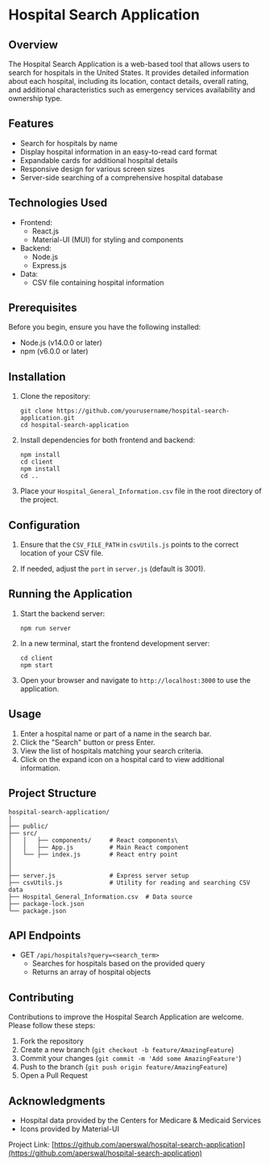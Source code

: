 # Hospital Search Application

## Overview

The Hospital Search Application is a web-based tool that allows users to search for hospitals in the United States. It provides detailed information about each hospital, including its location, contact details, overall rating, and additional characteristics such as emergency services availability and ownership type.

## Features

- Search for hospitals by name
- Display hospital information in an easy-to-read card format
- Expandable cards for additional hospital details
- Responsive design for various screen sizes
- Server-side searching of a comprehensive hospital database

## Technologies Used

- Frontend:
  - React.js
  - Material-UI (MUI) for styling and components
- Backend:
  - Node.js
  - Express.js
- Data:
  - CSV file containing hospital information

## Prerequisites

Before you begin, ensure you have the following installed:
- Node.js (v14.0.0 or later)
- npm (v6.0.0 or later)

## Installation

1. Clone the repository:
   ```
   git clone https://github.com/yourusername/hospital-search-application.git
   cd hospital-search-application
   ```

2. Install dependencies for both frontend and backend:
   ```
   npm install
   cd client
   npm install
   cd ..
   ```

3. Place your `Hospital_General_Information.csv` file in the root directory of the project.

## Configuration

1. Ensure that the `CSV_FILE_PATH` in `csvUtils.js` points to the correct location of your CSV file.

2. If needed, adjust the `port` in `server.js` (default is 3001).

## Running the Application

1. Start the backend server:
   ```
   npm run server
   ```

2. In a new terminal, start the frontend development server:
   ```
   cd client
   npm start
   ```

3. Open your browser and navigate to `http://localhost:3000` to use the application.

## Usage

1. Enter a hospital name or part of a name in the search bar.
2. Click the "Search" button or press Enter.
3. View the list of hospitals matching your search criteria.
4. Click on the expand icon on a hospital card to view additional information.

## Project Structure

```
hospital-search-application/
│
├── public/
├── src/
│   │   ├── components/     # React components\
│   │   ├── App.js          # Main React component
│   └── ├── index.js        # React entry point
│   
│
├── server.js               # Express server setup
├── csvUtils.js             # Utility for reading and searching CSV data
├── Hospital_General_Information.csv  # Data source
├── package-lock.json 
└── package.json

```

## API Endpoints

- GET `/api/hospitals?query=<search_term>`
  - Searches for hospitals based on the provided query
  - Returns an array of hospital objects

## Contributing

Contributions to improve the Hospital Search Application are welcome. Please follow these steps:

1. Fork the repository
2. Create a new branch (`git checkout -b feature/AmazingFeature`)
3. Commit your changes (`git commit -m 'Add some AmazingFeature'`)
4. Push to the branch (`git push origin feature/AmazingFeature`)
5. Open a Pull Request

## Acknowledgments

- Hospital data provided by the Centers for Medicare & Medicaid Services
- Icons provided by Material-UI

Project Link: [https://github.com/aperswal/hospital-search-application](https://github.com/aperswal/hospital-search-application)